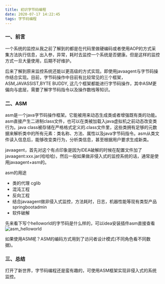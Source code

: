 ```yaml
---
title: 初识字节码编程
date: 2020-07-17 14:22:45
tags: 字节码编程
---
```


### 一、前言
一个系统的监控从我之前了解到的都是在代码里做硬编码或者使用AOP的方式采集方法执行信息，出入参，异常，耗时去监控一个系统是否健康。但是这样的监控方式一旦大量使用，后期不好维护。

<!--more-->
后来了解到原来监控系统还能以更高级的方式实现。即使用javaagent与字节码操作结合实现。目前，字节码操作中目前有比较常见的三个框架，ASM,JAVASSIST,BYTE BUDDY, 这几个框架都能进行字节码操作，其中ASM更偏向与底层，需要了解字节码指令以及操作数栈等知识。

### 二、ASM

asm是一个java字节码操作框架。它能被用来动态生成类或者增强既有类的功能。asm直接产生二进制class文件，也可以在类被加载入java虚拟机之前动态改变类行为。java class被存储在严格格式定义的.class文件里，这些类拥有足够的元数据来解析类中的所有元素：类名称、方法、属性以及java字节码指令。asm从类文件读入信息后，能够改变类行为，分析类信息，甚至根据用户要求生成新类。

javaagent，首先对这个有点印象是因为IDEA破解的时候在配置文件加了javaagent:xxx.jar(哈哈哈)，然后一般如果做非侵入式的监控系统的话，通常是使用javaagent+asm的。

asm的用途
 - 类的代理 cglib
 - 混沌工程
 - 反向工程
 - 结合javaagent做非侵入式监控，方法耗时，日志，机器性能等现有类型产品springbootadmin
 - 软件破解
 
 
 先来看下写个helloworld的字节码是什么样的，可以idea安装插件asm直接查看
 ![asm_helloworld](/imgs/asm_helloworld.png)


 如果使用ASM呢？ASM的编码方式用到了访问者设计模式(不同角色看不同数据)。
 
### 三、总结
打开了新世界，字节码编程还是蛮有趣的，可使用ASM框架实现非侵入式的系统监控。